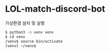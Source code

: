 # LOL-match-discord-bot

가상환경 설치 및 실행
```bash
$ python3 -m venv venv
$ cd venv
/venv$ source bin/activate
(venv) ~/venv$
```